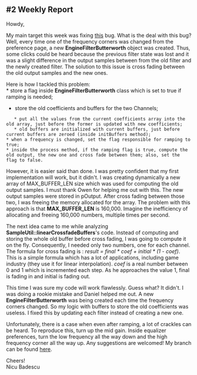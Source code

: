 ## \#2 Weekly Report

  
Howdy,

My main target this week was fixing
[this](https://bugs.launchpad.net/mixxx/+bug/1209294) bug. What is the
deal with this bug? Well, every time one of the frequency corners was
changed from the preference page, a new **EngineFilterButterworth**
object was created. Thus, some clicks could be heard because the
previous filter state was lost and it was a slight difference in the
output samples between from the old filter and the newly created filter.
The solution to this issue is cross fading between the old output
samples and the new ones.

Here is how I tackled this problem:  
\* store a flag inside **EngineFilterButterworth** class which is set to
true if ramping is needed;

  - store the old coefficients and buffers for the two Channels;

<!-- end list -->

``` 
   * put all the values from the current coefficients array into the old array, just before the former is updated with new coefficients;
   * old buffers are initialized with current buffers, just before current buffers are zeroed (inside initBuffers method);
* when a frequency is changed, set the flag responsible for ramping to true;
* inside the process method, if the ramping flag is true, compute the old output, the new one and cross fade between them; also, set the flag to false.
```

However, it is easier said than done. I was pretty confident that my
first implementation will work, but it didn't. I was creating
dynamically a new array of MAX\_BUFFER\_LEN size which was used for
computing the old output samples. I must thank Owen for helping me out
with this. The new output samples were stored in pOutput. After cross
fading between those two, I was freeing the memory allocated for the
array. The problem with this approach is that **MAX\_BUFFER\_LEN** is
160,000. Imagine the inefficiency of allocating and freeing 160,000
numbers, multiple times per second.

The next idea came to me while analyzing
**SampleUtil::linearCrossfadeBuffers**'s code. Instead of computing and
storing the whole old buffer before cross fading, I was going to compute
it on the fly. Consequently, I needed only two numbers, one for each
channel. The formula for cross fading is : *result = final \* coef +
initial \* (1 - coef)*. This is a simple formula which has a lot of
applications, including game industry (they use it for linear
interpolation). *coef* is a real number between 0 and 1 which is
incremented each step. As he approaches the value 1, final is fading in
and initial is fading out.

This time I was sure my code will work flawlessly. Guess what? It
didn't. I was doing a rookie mistake and Daniel helped me out. A new
**EngineFilterButterworth** was being created each time the frequency
corners changed. So my logic with buffers to store the old coefficients
was useless. I fixed this by updating each filter instead of creating a
new one.

Unfortunately, there is a case when even after ramping, a lot of
crackles can be heard. To reproduce this, turn up the mid gain. Inside
equalizer preferences, turn the low frequency all the way down and the
high frequency corner all the way up. Any suggestions are welcomed\! My
branch can be found
[here](https://github.com/badescunicu/mixxx/compare/eq_effect_space).

Cheers\!  
Nicu Badescu
